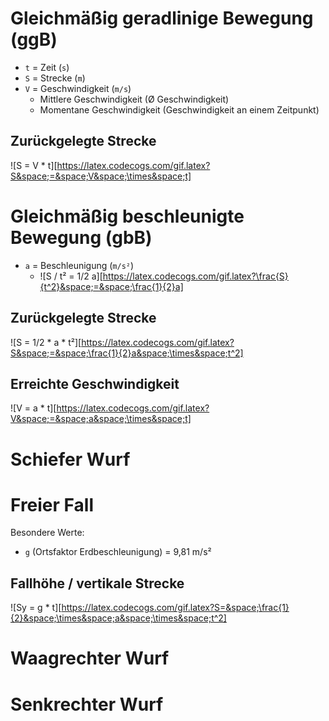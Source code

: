 # Gleichmäßig geradlinige Bewegung (ggB)

- `t` = Zeit (`s`)
- `S` = Strecke (`m`)
- `V` = Geschwindigkeit (`m/s`)
    - Mittlere Geschwindigkeit (Ø Geschwindigkeit)
    - Momentane Geschwindigkeit (Geschwindigkeit an einem Zeitpunkt)

## Zurückgelegte Strecke
![S = V * t][https://latex.codecogs.com/gif.latex?S&space;=&space;V&space;\times&space;t]

# Gleichmäßig beschleunigte Bewegung (gbB)

- `a` = Beschleunigung (`m/s²`)
    - ![S / t² = 1/2 a][https://latex.codecogs.com/gif.latex?\frac{S}{t^2}&space;=&space;\frac{1}{2}a]

## Zurückgelegte Strecke
![S = 1/2 * a * t²][https://latex.codecogs.com/gif.latex?S&space;=&space;\frac{1}{2}a&space;\times&space;t^2]

## Erreichte Geschwindigkeit 
![V = a * t][https://latex.codecogs.com/gif.latex?V&space;=&space;a&space;\times&space;t]

# Schiefer Wurf

# Freier Fall 

Besondere Werte:

- `g` (Ortsfaktor Erdbeschleunigung) = 9,81 m/s² 

## Fallhöhe / vertikale Strecke
![Sy = g * t][https://latex.codecogs.com/gif.latex?S=&space;\frac{1}{2}&space;\times&space;a&space;\times&space;t^2]

# Waagrechter Wurf

# Senkrechter Wurf
